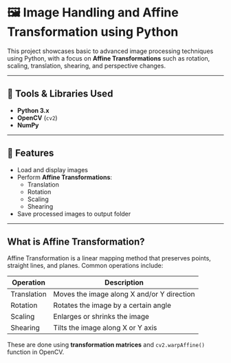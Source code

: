 # 🖼️ Image Handling and Affine Transformation using Python

This project showcases basic to advanced image processing techniques using Python, with a focus on **Affine Transformations** such as rotation, scaling, translation, shearing, and perspective changes.

---

## 🔧 Tools & Libraries Used

- **Python 3.x**
- **OpenCV** (`cv2`)
- **NumPy**

---

## 📌 Features

- Load and display images
- Perform **Affine Transformations**:
  - Translation
  - Rotation
  - Scaling
  - Shearing
- Save processed images to output folder


---

##  What is Affine Transformation?

Affine Transformation is a linear mapping method that preserves points, straight lines, and planes. Common operations include:

| Operation   | Description                                   |
|-------------|-----------------------------------------------|
| Translation | Moves the image along X and/or Y direction    |
| Rotation    | Rotates the image by a certain angle          |
| Scaling     | Enlarges or shrinks the image                 |
| Shearing    | Tilts the image along X or Y axis             |

These are done using **transformation matrices** and `cv2.warpAffine()` function in OpenCV.



